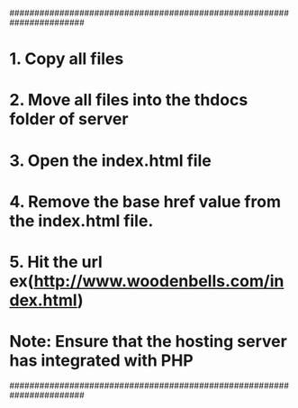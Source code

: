 #######################################################################
#	1. Copy all files												  #
#	2. Move all files into the thdocs folder of server				  #	
#	3. Open the index.html file										  #
#	4. Remove the base href value from the index.html file.			  #
#	5. Hit the url ex(http://www.woodenbells.com/index.html)										  #
#	Note: Ensure that the hosting server has integrated with PHP	  #
#######################################################################